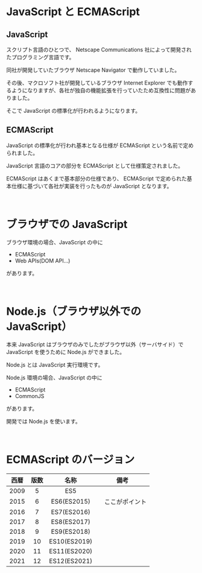 # JavaScript と ECMAScript

## JavaScript

スクリプト言語のひとつで、 Netscape Communications 社によって開発されたプログラミング言語です。

同社が開発していたブラウザ Netscape Navigator で動作していました。

その後、マクロソフト社が開発しているブラウザ Internet Explorer でも動作するようになりますが、各社が独自の機能拡張を行っていたため互換性に問題がありました。

そこで JavaScript の標準化が行われるようになります。

## ECMAScript

JavaScript の標準化が行われ基本となる仕様が ECMAScript という名前で定められました。

JavaScript 言語のコアの部分を ECMAScript として仕様策定されました。

ECMAScript はあくまで基本部分の仕様であり、 ECMAScript で定められた基本仕様に基づいて各社が実装を行ったものが JavaScript となります。

<br>

# ブラウザでの JavaScript

ブラウザ環境の場合、JavaScript の中に

- ECMAScript
- Web APIs(DOM API...)

があります。

<br>

# Node.js（ブラウザ以外での JavaScript）

本来 JavaScript はブラウザのみでしたがブラウザ以外（サーバサイド）で JavaScript を使うために Node.js ができました。

Node.js とは JavaScript 実行環境です。

Node.js 環境の場合、JavaScript の中に

- ECMAScript
- CommonJS

があります。

開発では Node.js を使います。

<br>

# ECMAScript のバージョン

| 西暦 | 版数 |     名称     |       備考       |
| :--: | :--: | :----------: | :--------------: |
| 2009 |  5   |     ES5      |
| 2015 |  6   | ES6(ES2015)  | 　ここがポイント |
| 2016 |  7   | ES7(ES2016)  |                  |
| 2017 |  8   | ES8(ES2017)  |                  |
| 2018 |  9   | ES9(ES2018)  |                  |
| 2019 |  10  | ES10(ES2019) |                  |
| 2020 |  11  | ES11(ES2020) |                  |
| 2021 |  12  | ES12(ES2021) |                  |
